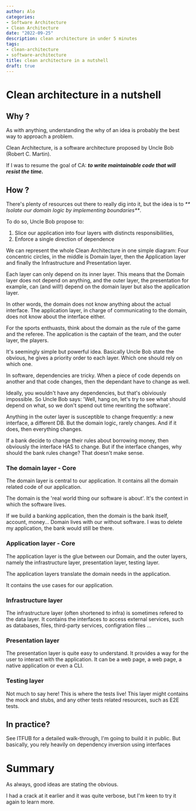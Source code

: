 ```yaml
---
author: Alo
categories:
- Software Architecture
- Clean Architecture
date: "2022-09-25"
description: clean architecture in under 5 minutes
tags:
- clean-architecture
- software-architecture
title: clean architecture in a nutshell
draft: true
---
```


# Clean architecture in a nutshell


## Why ?

As with anything, understanding the why of an idea is probably the best way to approach a problem.

Clean Architecture, is a software architecture proposed by Uncle Bob (Robert C. Martin).

If I was to resume the goal of CA: _**to write maintainable code that will resist the time.**_

## How ?

There's plenty of resources out there to really dig into it, but the idea is to _** Isolate our domain logic by implementing boundaries**_.

To do so, Uncle Bob propose to:
1. Slice our application into four layers with distincts responsibilities,
2. Enforce a single direction of dependence

We can represent the whole Clean Architecture in one simple diagram: 
Four concentric circles, in the middle is Domain layer, then the Application layer and finally the Infrastructure and Presentation layer.

Each layer can only depend on its inner layer.
This means that the Domain layer does not depend on anything, and the outer layer, the presentation for example, can (and will!) depend on the domain layer but also the application layer.

In other words, the domain does not know anything about the actual interface.
The application layer, in charge of communicating to the domain, does not know about the interface either.

For the sports enthuasts, think about the domain as the rule of the game and the referee. The application is the captain of the team, and the outer layer, the players.


It's seemingly simple but powerful idea.
Basically Uncle Bob state the obvious, he gives a priority order to each layer.
Which one should rely on which one.

In software, dependencies are tricky. When a piece of code depends on another and that code changes, then the dependant have to change as well.

Ideally, you wouldn't have any dependencies, but that's obiviously impossible.
So Uncle Bob says: 'Well, hang on, let's try to see what should depend on what, so we don't spend out time rewriting the software'.

Anything in the outer layer is susceptible to change frequently: a new interface, a different DB.
But the domain logic, rarely changes. And if it does, then everything changes.

If a bank decide to change their rules about borrowing money, then obviously the interface HAS to change.
But if the interface changes, why should the bank rules change? That doesn't make sense.


### The domain layer - Core

The domain layer is central to our application. It contains all the domain related code of our application.

The domain is the 'real world thing our software is about'. It's the context in which the software lives.

If we build a banking application, then the domain is the bank itself, account, money... 
Domain lives with our without software. I was to delete my application, the bank would still be there.

### Application layer - Core

The application layer is the glue between our Domain, and the outer layers, namely the infrastructure layer, presentation layer, testing layer.

The application layers translate the domain needs in the application.

It contains the use cases for our application.

### Infrastructure layer

The infrastructure layer (often shortened to infra) is sometimes refered to the data layer. It contains the interfaces to access external services, such as databases, files, third-party services, configration files ...

### Presentation layer

The presentation layer is quite easy to understand. It provides a way for the user to interact with the application. It can be a web page, a web page, a native application or even a CLI.


### Testing layer

Not much to say here! This is where the tests live!
This layer might contains the mock and stubs, and any other tests related resources, such as E2E tests.


## In practice?

See ITFUB for a detailed walk-through, I'm going to build it in public.
But basically, you rely heavily on dependency inversion using interfaces 

# Summary

As always, good ideas are stating the obvious.

I had a crack at it earlier and it was quite verbose, but I'm keen to try it again to learn more.

